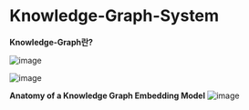 # Knowledge-Graph-System
**Knowledge-Graph란?**

![image](https://user-images.githubusercontent.com/50647833/117227070-f969a880-ae50-11eb-8b02-deb06975f043.png)

![image](https://user-images.githubusercontent.com/50647833/117227117-143c1d00-ae51-11eb-9522-a88cf03fa610.png)

**Anatomy of a Knowledge Graph Embedding Model**
![image](https://user-images.githubusercontent.com/50647833/117227177-3766cc80-ae51-11eb-8d41-13b30d4b3c0f.png)
